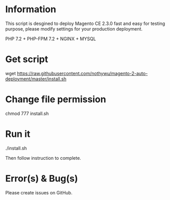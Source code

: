 # Information
This script is desgined to deploy Magento CE 2.3.0 fast and easy for testing purpose, please modify settings for your production deployment.

PHP 7.2 + PHP-FPM 7.2 + NGINX + MYSQL

# Get script
wget https://raw.githubusercontent.com/nothywu/magento-2-auto-deployment/master/install.sh

# Change file permission
chmod 777 install.sh

# Run it
./install.sh

Then follow instruction to complete.

# Error(s) & Bug(s)
Please create issues on GitHub.
